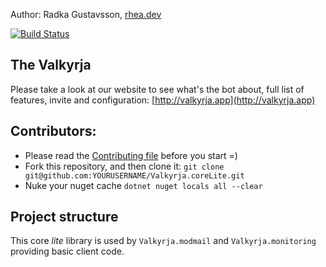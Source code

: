 Author: Radka Gustavsson, [rhea.dev](https://rhea.dev)

[![Build Status](https://img.shields.io/endpoint.svg?url=https%3A%2F%2Factions-badge.atrox.dev%2FValkyrjaProject%2FValkyrja.coreLite%2Fbadge%3Fref%3Dmain&style=flat)](https://actions-badge.atrox.dev/ValkyrjaProject/Valkyrja.coreLite/goto?ref=main)

## The Valkyrja
Please take a look at our website to see what's the bot about, full list of features, invite and configuration: [http://valkyrja.app](http://valkyrja.app)

## Contributors:

* Please read the [Contributing file](CONTRIBUTING.md) before you start =)
* Fork this repository, and then clone it: `git clone git@github.com:YOURUSERNAME/Valkyrja.coreLite.git`
* Nuke your nuget cache `dotnet nuget locals all --clear`

## Project structure

This core _lite_ library is used by `Valkyrja.modmail` and `Valkyrja.monitoring` providing basic client code.

